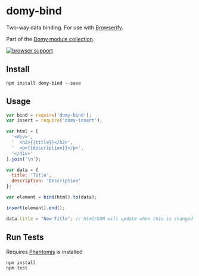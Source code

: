 # domy-bind
 
Two-way data binding. For use with [Browserify](http://browserify.org).

Part of the [Domy module collection](https://github.com/scottcorgan/domy).

[![browser support](https://ci.testling.com/scottcorgan/domy-bind.png)](https://ci.testling.com/scottcorgan/domy-bind)
 
## Install
 
```
npm install domy-bind --save
```
 
## Usage
 
```js
var bind = require('domy-bind');
var insert = require('domy-insert');

var html = [
  '<div>',
  '  <h2>{{title}}</h2>',
  '  <p>{{description}}</p>',
  '</div>'
].join('\n');

var data = {
  title: 'Title',
  description: 'Description'
};

var element = bind(html).to(data);

insert(element).end();

data.title = "New Title"; // Html/DOM will update when this is changed
```
 
## Run Tests

Requires [Phantomjs](phantomjs.org/download.html) is installed

```
npm install
npm test
```